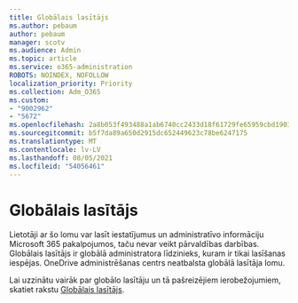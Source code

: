 ```yaml
---
title: Globālais lasītājs
ms.author: pebaum
author: pebaum
manager: scotv
ms.audience: Admin
ms.topic: article
ms.service: o365-administration
ROBOTS: NOINDEX, NOFOLLOW
localization_priority: Priority
ms.collection: Adm_O365
ms.custom:
- "9002962"
- "5672"
ms.openlocfilehash: 2a8b053f493488a1ab6740cc2433d18f61729fe65959cbd1903ad689000113b2
ms.sourcegitcommit: b5f7da89a650d2915dc652449623c78be6247175
ms.translationtype: MT
ms.contentlocale: lv-LV
ms.lasthandoff: 08/05/2021
ms.locfileid: "54056461"
---
```

# <a name="global-reader"></a>Globālais lasītājs

Lietotāji ar šo lomu var lasīt iestatījumus un administratīvo informāciju Microsoft 365 pakalpojumos, taču nevar veikt pārvaldības darbības. Globālais lasītājs ir globālā administratora līdzinieks, kuram ir tikai lasīšanas iespējas.
OneDrive administrēšanas centrs neatbalsta globālā lasītāja lomu.

Lai uzzinātu vairāk par globālo lasītāju un tā pašreizējiem ierobežojumiem, skatiet rakstu [Globālais lasītājs](https://docs.microsoft.com/azure/active-directory/users-groups-roles/directory-assign-admin-roles#global-reader).
